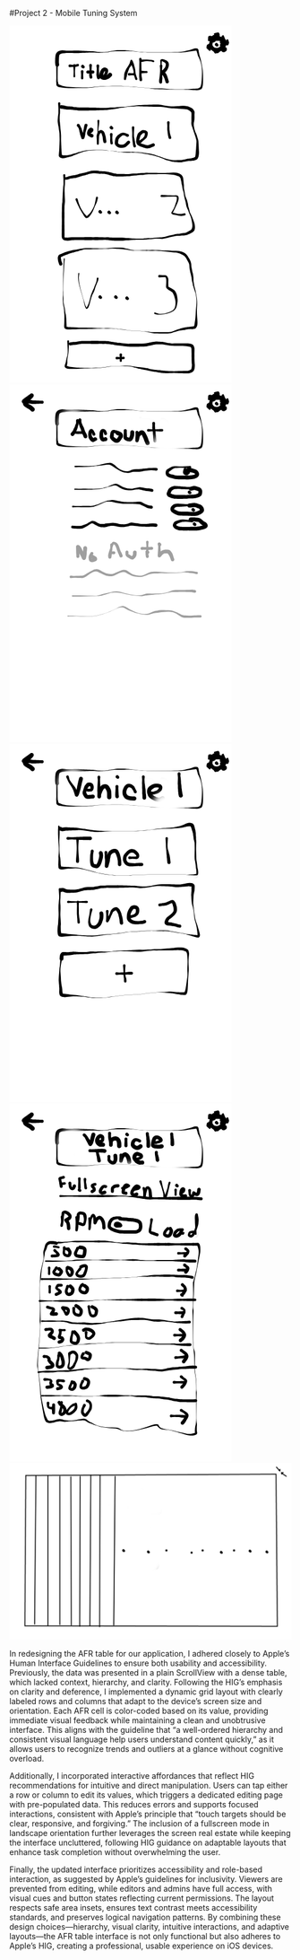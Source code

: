 #Project 2 - Mobile Tuning System



![Main Screen](assets/Main_page.png)
![Account Screen](assets/Account_page.png)
![Vehicle Screen](assets/Vehicle_page.png)
![Tune Screen](assets/Tune_page.png)
![Table Screen](assets/Table_page.png)

In redesigning the AFR table for our application, I adhered closely to Apple’s Human Interface Guidelines to ensure both usability and accessibility. Previously, the data was presented in a plain ScrollView with a dense table, which lacked context, hierarchy, and clarity. Following the HIG’s emphasis on clarity and deference, I implemented a dynamic grid layout with clearly labeled rows and columns that adapt to the device’s screen size and orientation. Each AFR cell is color-coded based on its value, providing immediate visual feedback while maintaining a clean and unobtrusive interface. This aligns with the guideline that “a well-ordered hierarchy and consistent visual language help users understand content quickly,” as it allows users to recognize trends and outliers at a glance without cognitive overload.

Additionally, I incorporated interactive affordances that reflect HIG recommendations for intuitive and direct manipulation. Users can tap either a row or column to edit its values, which triggers a dedicated editing page with pre-populated data. This reduces errors and supports focused interactions, consistent with Apple’s principle that “touch targets should be clear, responsive, and forgiving.” The inclusion of a fullscreen mode in landscape orientation further leverages the screen real estate while keeping the interface uncluttered, following HIG guidance on adaptable layouts that enhance task completion without overwhelming the user.

Finally, the updated interface prioritizes accessibility and role-based interaction, as suggested by Apple’s guidelines for inclusivity. Viewers are prevented from editing, while editors and admins have full access, with visual cues and button states reflecting current permissions. The layout respects safe area insets, ensures text contrast meets accessibility standards, and preserves logical navigation patterns. By combining these design choices—hierarchy, visual clarity, intuitive interactions, and adaptive layouts—the AFR table interface is not only functional but also adheres to Apple’s HIG, creating a professional, usable experience on iOS devices.